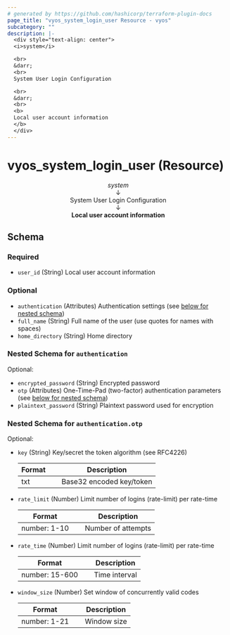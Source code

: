 ```yaml
---
# generated by https://github.com/hashicorp/terraform-plugin-docs
page_title: "vyos_system_login_user Resource - vyos"
subcategory: ""
description: |-
  <div style="text-align: center">
  <i>system</i>

  <br>
  &darr;
  <br>
  System User Login Configuration

  <br>
  &darr;
  <br>
  <b>
  Local user account information
  </b>
  </div>
---
```


# vyos_system_login_user (Resource)

<div style="text-align: center">
<i>system</i>

<br>
&darr;
<br>
System User Login Configuration

<br>
&darr;
<br>
<b>
Local user account information
</b>
</div>



<!-- schema generated by tfplugindocs -->
## Schema

### Required

- `user_id` (String) Local user account information

### Optional

- `authentication` (Attributes) Authentication settings (see [below for nested schema](#nestedatt--authentication))
- `full_name` (String) Full name of the user (use quotes for names with spaces)
- `home_directory` (String) Home directory

<a id="nestedatt--authentication"></a>
### Nested Schema for `authentication`

Optional:

- `encrypted_password` (String) Encrypted password
- `otp` (Attributes) One-Time-Pad (two-factor) authentication parameters (see [below for nested schema](#nestedatt--authentication--otp))
- `plaintext_password` (String) Plaintext password used for encryption

<a id="nestedatt--authentication--otp"></a>
### Nested Schema for `authentication.otp`

Optional:

- `key` (String) Key/secret the token algorithm (see RFC4226)

    |  Format &emsp; | Description  |
    |----------|---------------|
    |  txt  &emsp; |  Base32 encoded key/token  |
- `rate_limit` (Number) Limit number of logins (rate-limit) per rate-time

    |  Format &emsp; | Description  |
    |----------|---------------|
    |  number: 1-10  &emsp; |  Number of attempts  |
- `rate_time` (Number) Limit number of logins (rate-limit) per rate-time

    |  Format &emsp; | Description  |
    |----------|---------------|
    |  number: 15-600  &emsp; |  Time interval  |
- `window_size` (Number) Set window of concurrently valid codes

    |  Format &emsp; | Description  |
    |----------|---------------|
    |  number: 1-21  &emsp; |  Window size  |
